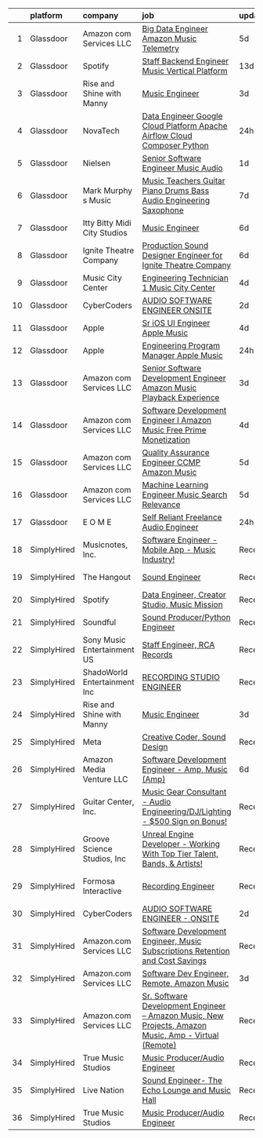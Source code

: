 

|    | platform    | company                      | job                                                                                                                                                                                                                                                                                                                                                                                                                                                                                                                                                                                                                                                                                                                                                                                                                                                                                                                                                                                                                                                                                                                                                                                                                                                                                                                                                                       | update_time   | location            |
|---:|:------------|:-----------------------------|:--------------------------------------------------------------------------------------------------------------------------------------------------------------------------------------------------------------------------------------------------------------------------------------------------------------------------------------------------------------------------------------------------------------------------------------------------------------------------------------------------------------------------------------------------------------------------------------------------------------------------------------------------------------------------------------------------------------------------------------------------------------------------------------------------------------------------------------------------------------------------------------------------------------------------------------------------------------------------------------------------------------------------------------------------------------------------------------------------------------------------------------------------------------------------------------------------------------------------------------------------------------------------------------------------------------------------------------------------------------------------|:--------------|:--------------------|
|  1 | Glassdoor   | Amazon com Services LLC      | [Big Data Engineer  Amazon Music  Telemetry](https://www.glassdoor.com/partner/jobListing.htm?pos=109&ao=1136043&s=58&guid=000001823e728a45aa6573451ae9d09f&src=GD_JOB_AD&t=SR&vt=w&cs=1_fd13f2c4&cb=1658905070385&jobListingId=1008019328443&jrtk=3-0-1g8v752jckhr7801-1g8v752jrii18800-760a9e5f3f3a1036-)                                                                                                                                                                                                                                                                                                                                                                                                                                                                                                                                                                                                                                                                                                                                                                                                                                                                                                                                                                                                                                                               | 5d            | San Francisco, CA   |
|  2 | Glassdoor   | Spotify                      | [Staff Backend Engineer  Music Vertical Platform](https://www.glassdoor.com/partner/jobListing.htm?pos=111&ao=1136043&s=58&guid=000001823e728a45aa6573451ae9d09f&src=GD_JOB_AD&t=SR&vt=w&cs=1_158c2e8b&cb=1658905070385&jobListingId=1008003640301&jrtk=3-0-1g8v752jckhr7801-1g8v752jrii18800-06e951c00ee5ecfc-)                                                                                                                                                                                                                                                                                                                                                                                                                                                                                                                                                                                                                                                                                                                                                                                                                                                                                                                                                                                                                                                          | 13d           | New York, NY        |
|  3 | Glassdoor   | Rise and Shine with Manny    | [Music Engineer](https://www.glassdoor.com/partner/jobListing.htm?pos=101&ao=1110586&s=58&guid=000001823e728a45aa6573451ae9d09f&src=GD_JOB_AD&t=SR&vt=w&ea=1&cs=1_2c55110f&cb=1658905070384&jobListingId=1008024935557&cpc=2F9DD8B511C89582&jrtk=3-0-1g8v752jckhr7801-1g8v752jrii18800-7969abbaad5e119b--6NYlbfkN0DwDTMwIWFvcqyhDOox7GpvKG7FakCybxOqgTfDNvNVVkhd9bTlCJJG1E5Ki6DCdwhLwwcZl8mEaEVhZB8IUTE7ft3ao0eFkxgS-yyYpd-xfzcW2OjlKoLbwjKx3I4ChDVC0mrbdnDi23Zfhfdy34WdSaoJPmMvGWhiEn9r7JjVPkQv5WjuCKTh78W5KBrwGiwgLB-E9-VTbpZX1DfmrL1fk0R8jd7lDGcKHQK0ABpl5zT-i0apnCWdC8AWBoBM21L5zj8Ka7ec9D8qdjgU9cM5assbAzdJ5vG3DTiHISwUyQ_PNSgr2FKa6UdjVfFSDqpmJmGYEeSk4SlU57byajsB-L3YZINfBBuMHUlI_b3ojtjmogjIb9Z00qtmuotiiMOd5KXU0tXT1zz5EruTuU2qTrZGK3m24qAnGJH6xbppZXFd6XqZRjzhD-yPvY96jniIWPRZDplk-PDcXpUt8s6XfA8tOwU1Q8LZLCe_eQ5hKzroOxEGoHvhKZsJGcAgejmSIzklnATm3w%3D%3D)                                                                                                                                                                                                                                                                                                                                                                                                                                                                                                     | 3d            | McAllen, TX         |
|  4 | Glassdoor   | NovaTech                     | [Data Engineer Google Cloud Platform  Apache Airflow  Cloud Composer  Python](https://www.glassdoor.com/partner/jobListing.htm?pos=106&ao=1136043&s=58&guid=000001823e728a45aa6573451ae9d09f&src=GD_JOB_AD&t=SR&vt=w&ea=1&cs=1_36889618&cb=1658905070385&jobListingId=1008030637643&jrtk=3-0-1g8v752jckhr7801-1g8v752jrii18800-ed650f6bbf2cf5f6-)                                                                                                                                                                                                                                                                                                                                                                                                                                                                                                                                                                                                                                                                                                                                                                                                                                                                                                                                                                                                                         | 24h           | Remote              |
|  5 | Glassdoor   | Nielsen                      | [Senior Software Engineer  Music   Audio](https://www.glassdoor.com/partner/jobListing.htm?pos=108&ao=1136043&s=58&guid=000001823e728a45aa6573451ae9d09f&src=GD_JOB_AD&t=SR&vt=w&cs=1_080b1d63&cb=1658905070385&jobListingId=1008029553879&jrtk=3-0-1g8v752jckhr7801-1g8v752jrii18800-9f06dd9f8afff20d-)                                                                                                                                                                                                                                                                                                                                                                                                                                                                                                                                                                                                                                                                                                                                                                                                                                                                                                                                                                                                                                                                  | 1d            | Emeryville, CA      |
|  6 | Glassdoor   | Mark Murphy s Music          | [Music Teachers  Guitar Piano Drums Bass Audio Engineering Saxophone](https://www.glassdoor.com/partner/jobListing.htm?pos=116&ao=1136043&s=58&guid=000001823e728a45aa6573451ae9d09f&src=GD_JOB_AD&t=SR&vt=w&ea=1&cs=1_02e0335f&cb=1658905070386&jobListingId=1008014213825&jrtk=3-0-1g8v752jckhr7801-1g8v752jrii18800-ced0c30461d2bcc5-)                                                                                                                                                                                                                                                                                                                                                                                                                                                                                                                                                                                                                                                                                                                                                                                                                                                                                                                                                                                                                                 | 7d            | South Orange, NJ    |
|  7 | Glassdoor   | Itty Bitty Midi City Studios | [Music Engineer](https://www.glassdoor.com/partner/jobListing.htm?pos=105&ao=1136043&s=58&guid=000001823e728a45aa6573451ae9d09f&src=GD_JOB_AD&t=SR&vt=w&ea=1&cs=1_cbe24d56&cb=1658905070385&jobListingId=1008018272184&jrtk=3-0-1g8v752jckhr7801-1g8v752jrii18800-1e408e6168bff345-)                                                                                                                                                                                                                                                                                                                                                                                                                                                                                                                                                                                                                                                                                                                                                                                                                                                                                                                                                                                                                                                                                      | 6d            | Riverton, NJ        |
|  8 | Glassdoor   | Ignite Theatre Company       | [Production Sound Designer   Engineer for Ignite Theatre Company](https://www.glassdoor.com/partner/jobListing.htm?pos=112&ao=1136043&s=58&guid=000001823e728a45aa6573451ae9d09f&src=GD_JOB_AD&t=SR&vt=w&ea=1&cs=1_e22b05ad&cb=1658905070385&jobListingId=1008018312130&jrtk=3-0-1g8v752jckhr7801-1g8v752jrii18800-21ee75caf62bbc12-)                                                                                                                                                                                                                                                                                                                                                                                                                                                                                                                                                                                                                                                                                                                                                                                                                                                                                                                                                                                                                                     | 6d            | Saint Louis, MO     |
|  9 | Glassdoor   | Music City Center            | [Engineering Technician 1   Music City Center](https://www.glassdoor.com/partner/jobListing.htm?pos=117&ao=1136043&s=58&guid=000001823e728a45aa6573451ae9d09f&src=GD_JOB_AD&t=SR&vt=w&ea=1&cs=1_d42e8a8c&cb=1658905070386&jobListingId=1008022851673&jrtk=3-0-1g8v752jckhr7801-1g8v752jrii18800-dcc32c9c184252c1-)                                                                                                                                                                                                                                                                                                                                                                                                                                                                                                                                                                                                                                                                                                                                                                                                                                                                                                                                                                                                                                                        | 4d            | Nashville, TN       |
| 10 | Glassdoor   | CyberCoders                  | [AUDIO SOFTWARE ENGINEER   ONSITE](https://www.glassdoor.com/partner/jobListing.htm?pos=104&ao=1110586&s=58&guid=000001823e728a45aa6573451ae9d09f&src=GD_JOB_AD&t=SR&vt=w&ea=1&cs=1_28a12538&cb=1658905070385&jobListingId=1008025415201&cpc=9908D8D4413DBB8A&jrtk=3-0-1g8v752jckhr7801-1g8v752jrii18800-3bd16286be0991e9--6NYlbfkN0CpFJQzrgRR8WqXWK1qKKEqALWJw739KlKqr2H-MSI4eoBlI4EFrmor2FYZMP3muM1jAE7yYqBMhYdFXvXCy_BVIV-ojIczkDvGmxEd1bzLkaCTOwAcx95WftiXyUBtt9ZJ7NIXQRdj_sJwyWhgzrQ5fMfDCSyCSmRcSixAN4OjYZ6Jfr7jwL1R4WTrXaRvTXvOlGvR7ERO4bjSgoiw-xdmMeerOcL0PDGgckE8Qni8At5PmnUZ7JR6hzmGXQIILjudBY_-yM6Vwpa3zriIX9qVhXVhcPaJ5jD_fPyhJxCRJL_BR95zmyXIChnlikdUlql_UNNPm47Wu9BCi1BR6seRY1519NlFL2agLeolhwK30uCbniiYuxRr9eNtnzm__7lqvLizct527o8gZC026IhBnZX7xH78zauDudehp6PdMVxHITxAiwmigYtjPnnFzKtaSpVwBFjaHh0lOwXqxItJoaehvpVX9_zf1Nk3gHnCZaQcviCPj1wHCbwK3gyFyEMl78LN-mHTfQ3L1qB8Mb7ZldU0OBaLV1vwNkOUpvqpCTpzUoGDSsYoZGJaFoXdM_F2iedy5ZGIb7_VXM0POsqkpiTM8eDGeGzv0T-skycftuMrIKPv6VSPCWCC6YuFtwkfmj83WH8OaLC2cXXXsKr1GCRxsJkPBX9B2mCbCEPtZr3aq1C8ISLv9HO34jh83R4M3MuuKNktLumEVFI5s89QackqI544AcvnkPpq8OaMh22WtWtCFqkTQurZvDVwLakB7g4yUC4NrCSWniuP9iffEIdndqryZ9q2drPaKuRMTP6oDPnLVkr7C30FlNJ96-bIoVqk5QfD1WhDFQ5ZNGe8upWtaBy0D3ry8MrGKCHIuEt8e6qEcCOlR0ZrjLqHw3RfG1yDZ98DCaQJO7FRuMl1t4-UCFho34o3sf9HSRd-TYVMo-n4MSMv9RHzR0Q1BGAJRPvs9XQFbcTpmpsGwOqMJe8JQ4MTfvU%3D) | 2d            | San Jose, CA        |
| 11 | Glassdoor   | Apple                        | [Sr  iOS UI Engineer Apple Music](https://www.glassdoor.com/partner/jobListing.htm?pos=103&ao=1110586&s=58&guid=000001823e728a45aa6573451ae9d09f&src=GD_JOB_AD&t=SR&vt=w&cs=1_cd271353&cb=1658905070384&jobListingId=1008022113414&cpc=C4A69CCDBB3B9599&jrtk=3-0-1g8v752jckhr7801-1g8v752jrii18800-099baf42b9eafa47--6NYlbfkN0BvKrLyj5gPmtZO9T8euul8TCxuuKNOtzRJOomxnwSEodTz2Bc-sPZl1dBMH13w-jPKZvEUSfhpindl44lJg9ANBz-lVJwvEOHC-mTwCkUqsaqe0LusnXov8PBUNNnsgt2AX2Ly9neLRrQzLQRZz9vOhotSOMC_Zw1R27wVVFBpfiqSIVpT2cnOhJSpHzEky976ZlG7A1fvCsxW3IjnF5jxvqls8_1ehVCoY8U9nzBlRhfBDrrJnf3NDdTakQvmG2ID4hAJWKJ3bjUtvEGkYi9VysEzdYNw3GmR4ajp7BheCaTCXAU_wGHeHYY285r7bwMJXZa5EbBNufeY00X7YqPgqi33nSOkMoapP6KNhidhZ7cvCAE40hhnb538Ko8lQqYRwT5ZHlaxbxm3BBQO-JihMEsQE-T9JXeYJCmg3GM0cO3Jq9JHxdAj83jweXq6WPqTiAtDU4C59h4mcq6joyHpw3lKhhibZbRNJQCDuQUDixEGK-G4-I9b4ovGmk-Z2ePotdDmbv-WUYD2v5SUWpnYzHqLT3z8Wc9rtbGGEi6y4vv-XOC9LxfxGTEMH_XKR9X4RKjc4DXLVvmg1CYc3vFfEXYopTMpF7T4A1hRq7mPO-CIEB_KaNE0uCGn-zhqqAgQHUIM31XRoRFPW8oYw35zVY0Qbju3qgG3wtU4UDu42YEZqcFX5Odzj-pNtprIChsld4z3gIzVnxhXByY6xjIiaeuJt8CJ3yaOk9fOqF2-Pfcq_kkXCJkL1TZKT-qMObFpUCxTvNxT0_0Kc1Cq1G8UL4dZPSYuwkKx0w0W_n5vJaEfUhH2arm_-L9Z6PMarmaXYKlOk4wYjqVLZo9QKYauRC-kQnpCToxzM5ajfSQ9KWt0yZkXqTSbklY_mozln5pgXDn-76Qd57bXfE9CTvSTtwcFl_9qaMSKlaiD6T1env73MDp4sXJGuLIYJaj7z72ZknW8ER7FQg%3D%3D)                         | 4d            | Seattle, WA         |
| 12 | Glassdoor   | Apple                        | [Engineering Program Manager   Apple Music](https://www.glassdoor.com/partner/jobListing.htm?pos=102&ao=1110586&s=58&guid=000001823e728a45aa6573451ae9d09f&src=GD_JOB_AD&t=SR&vt=w&cs=1_a190100b&cb=1658905070384&jobListingId=1008030311979&cpc=8795CF9063CD573D&jrtk=3-0-1g8v752jckhr7801-1g8v752jrii18800-85cef776cf358dcf--6NYlbfkN0BvKrLyj5gPmtZO9T8euul8TCxuuKNOtzRJOomxnwSEodTz2Bc-sPZlFpP0h5lDivpXCHGzP9feHp36xzq8NEHSskOaI0J1ZieXzTrDf4Dd8gslN0xxXwxtQIgCho7M7YtLN3C7mGyXNe3ojva2HBViw2u24k8JPr84TPNYrPM156Kz-EeoXM07zcetZ3xF3YilYYaNoBzGDJQIWX7wGVmAeQoeDs1i1GqHUhvKBquWt93gKbU6kTv9y7dQcpBfvJ_Pric5rLCUFDRuEHtel6jyaLWvDZbHxODTLrXf3r4Ut8zJcnEqWX57RiQbUPsRgZ3AsBDJhTwf_iL4KFNPtJVz7cOIUdM5Px69yNWbVsslMsrko-itMbJFWIvABPkct74wPy_X62F6cubx6oAB1tUfkXvTmLLjMGR8zr-5z06H3wbXrdTU92NjTXNmAfKZ9tHZFng88Np9yk9CirQTM0pdVvOmU8H4LanpSPRWOvbXwi_mZuZmTvhRUeb4YeI8V7jrsgA3l0QLnY8YCUv5JR_Fsl1nPxGIOfjgdttiJDZF1bmpmz0LDzWoeTUqdcHZSk2c2KImbU6FBmImtt8Hzatbgp0ySt4x1vWGqFxqC2W7tSXXUgPKYYQsssU24SQyx1hXgty-M_angCtqSt4C65DqTraxT6X4VtC4j94__34Q-X38MhY3gaCbeL0YbBBWYlZ48orG4BG2hgn-c2pEUybYDz_hnrcfy-joh2rJnHFbscUICMaOHMDRWX3yt44qtEqiiWKbShSi7NbGBR3H4I-_sY553dWcaigAN1MIYp2XZ0KYB7E70-Nqgp_Tz6p8HUvGPbQcbZ49-OuPHnaUKxr0v7uWu4bxs9n3K65ht-3k0wYmSAbGsE5Ij9OaK1Ho-58RiNYRmZuvwuLGFwWoXEg0oXS_cmHkYSvgtv3KMIVKBLhnbXLqikvVCJVrFN9Ej1Ut-U5C1tLFibj_GR5dRZK6)           | 24h           | New York, NY        |
| 13 | Glassdoor   | Amazon com Services LLC      | [Senior Software Development Engineer  Amazon Music  Playback Experience](https://www.glassdoor.com/partner/jobListing.htm?pos=113&ao=1136043&s=58&guid=000001823e728a45aa6573451ae9d09f&src=GD_JOB_AD&t=SR&vt=w&cs=1_9112ccde&cb=1658905070385&jobListingId=1008024218580&jrtk=3-0-1g8v752jckhr7801-1g8v752jrii18800-c77da0e946ab7fbb-)                                                                                                                                                                                                                                                                                                                                                                                                                                                                                                                                                                                                                                                                                                                                                                                                                                                                                                                                                                                                                                  | 3d            | San Francisco, CA   |
| 14 | Glassdoor   | Amazon com Services LLC      | [Software Development Engineer I  Amazon Music Free   Prime Monetization](https://www.glassdoor.com/partner/jobListing.htm?pos=110&ao=1136043&s=58&guid=000001823e728a45aa6573451ae9d09f&src=GD_JOB_AD&t=SR&vt=w&cs=1_f029e8d3&cb=1658905070385&jobListingId=1008023508726&jrtk=3-0-1g8v752jckhr7801-1g8v752jrii18800-160114cbca1f2e75-)                                                                                                                                                                                                                                                                                                                                                                                                                                                                                                                                                                                                                                                                                                                                                                                                                                                                                                                                                                                                                                  | 4d            | San Francisco, CA   |
| 15 | Glassdoor   | Amazon com Services LLC      | [Quality Assurance Engineer  CCMP  Amazon Music](https://www.glassdoor.com/partner/jobListing.htm?pos=114&ao=1136043&s=58&guid=000001823e728a45aa6573451ae9d09f&src=GD_JOB_AD&t=SR&vt=w&cs=1_7e5174f6&cb=1658905070385&jobListingId=1008019319411&jrtk=3-0-1g8v752jckhr7801-1g8v752jrii18800-afa7d164950bd01d-)                                                                                                                                                                                                                                                                                                                                                                                                                                                                                                                                                                                                                                                                                                                                                                                                                                                                                                                                                                                                                                                           | 5d            | Sunnyvale, CA       |
| 16 | Glassdoor   | Amazon com Services LLC      | [Machine Learning Engineer  Music  Search Relevance](https://www.glassdoor.com/partner/jobListing.htm?pos=107&ao=1136043&s=58&guid=000001823e728a45aa6573451ae9d09f&src=GD_JOB_AD&t=SR&vt=w&cs=1_165462e7&cb=1658905070385&jobListingId=1008019330618&jrtk=3-0-1g8v752jckhr7801-1g8v752jrii18800-a730bb850a869808-)                                                                                                                                                                                                                                                                                                                                                                                                                                                                                                                                                                                                                                                                                                                                                                                                                                                                                                                                                                                                                                                       | 5d            | San Francisco, CA   |
| 17 | Glassdoor   | E O M E                      | [Self Reliant Freelance Audio Engineer](https://www.glassdoor.com/partner/jobListing.htm?pos=115&ao=1136043&s=58&guid=000001823e728a45aa6573451ae9d09f&src=GD_JOB_AD&t=SR&vt=w&ea=1&cs=1_2e9a75de&cb=1658905070385&jobListingId=1008030927454&jrtk=3-0-1g8v752jckhr7801-1g8v752jrii18800-e2b53870cd1e58f7-)                                                                                                                                                                                                                                                                                                                                                                                                                                                                                                                                                                                                                                                                                                                                                                                                                                                                                                                                                                                                                                                               | 24h           | Brooklyn, NY        |
| 18 | SimplyHired | Musicnotes, Inc.             | [Software Engineer - Mobile App - Music Industry!](https://www.simplyhired.com/job/DQw8DzgsKmloXWUurzFo8m0y-u3GH5PfXzlyLSB3TJzuHx4lBxpAfg?q=music+engineer)                                                                                                                                                                                                                                                                                                                                                                                                                                                                                                                                                                                                                                                                                                                                                                                                                                                                                                                                                                                                                                                                                                                                                                                                               | Recently      | Madison, WI         |
| 19 | SimplyHired | The Hangout                  | [Sound Engineer](https://www.simplyhired.com/job/pPtma4KfpJL8yv0IV160PCctZ7zJieTNPnwDrISJ5-REzhgDQyRTVw?q=music+engineer)                                                                                                                                                                                                                                                                                                                                                                                                                                                                                                                                                                                                                                                                                                                                                                                                                                                                                                                                                                                                                                                                                                                                                                                                                                                 | Recently      | Myrtle Beach, SC    |
| 20 | SimplyHired | Spotify                      | [Data Engineer, Creator Studio, Music Mission](https://www.simplyhired.com/job/gx6_0Pe4pjCb2iMDm-oEabY8egsyZ1Ii5bgjJRk6_cKJ1o2Hf2rTOA?q=music+engineer)                                                                                                                                                                                                                                                                                                                                                                                                                                                                                                                                                                                                                                                                                                                                                                                                                                                                                                                                                                                                                                                                                                                                                                                                                   | Recently      | New York, NY        |
| 21 | SimplyHired | Soundful                     | [Sound Producer/Python Engineer](https://www.simplyhired.com/job/fKwTfqRWVzhZJJT6yoybTUB5_pL76wxlddnu6kqy2_naoU7JVaHVBQ?q=music+engineer)                                                                                                                                                                                                                                                                                                                                                                                                                                                                                                                                                                                                                                                                                                                                                                                                                                                                                                                                                                                                                                                                                                                                                                                                                                 | Recently      | Remote              |
| 22 | SimplyHired | Sony Music Entertainment US  | [Staff Engineer, RCA Records](https://www.simplyhired.com/job/dwkMmDXnT1hAmYDd9mYCsbJlC48Fo9KuuDMR62WYReptlyXKnOCFWQ?q=music+engineer)                                                                                                                                                                                                                                                                                                                                                                                                                                                                                                                                                                                                                                                                                                                                                                                                                                                                                                                                                                                                                                                                                                                                                                                                                                    | Recently      | Los Angeles, CA     |
| 23 | SimplyHired | ShadoWorld Entertainment Inc | [RECORDING STUDIO ENGINEER](https://www.simplyhired.com/job/GwCuzAE1Z75JKGOc64ylj3GPMzBTziX1HpRLOs1Ry1SWuirAjqBXVA?q=music+engineer)                                                                                                                                                                                                                                                                                                                                                                                                                                                                                                                                                                                                                                                                                                                                                                                                                                                                                                                                                                                                                                                                                                                                                                                                                                      | Recently      | Los Angeles, CA     |
| 24 | SimplyHired | Rise and Shine with Manny    | [Music Engineer](https://www.simplyhired.com/job/fAvmSbF5ztttx11D3hBpENjUOKqrfi-uhfuAio1Ywpm1s6BK1t2KDg?q=music+engineer)                                                                                                                                                                                                                                                                                                                                                                                                                                                                                                                                                                                                                                                                                                                                                                                                                                                                                                                                                                                                                                                                                                                                                                                                                                                 | 3d            | McAllen, TX         |
| 25 | SimplyHired | Meta                         | [Creative Coder, Sound Design](https://www.simplyhired.com/job/n2_aAa79zz0NtsdWJigL3Knz716MJWRolWS8tBw6yovOF3e-t9vjmg?q=music+engineer)                                                                                                                                                                                                                                                                                                                                                                                                                                                                                                                                                                                                                                                                                                                                                                                                                                                                                                                                                                                                                                                                                                                                                                                                                                   | Recently      | Remote              |
| 26 | SimplyHired | Amazon Media Venture LLC     | [Software Development Engineer - Amp, Music (Amp)](https://www.simplyhired.com/job/DJ-zd21g1ZA4j3r67ZpgqQXlrRbnB0wPVA-cmgaGC6xFXKVGqnHLXA?q=music+engineer)                                                                                                                                                                                                                                                                                                                                                                                                                                                                                                                                                                                                                                                                                                                                                                                                                                                                                                                                                                                                                                                                                                                                                                                                               | 6d            | United States       |
| 27 | SimplyHired | Guitar Center, Inc.          | [Music Gear Consultant - Audio Engineering/DJ/Lighting - $500 Sign on Bonus!](https://www.simplyhired.com/job/A1q2-hoFBf33n2hzvrtqJdUCpA-f5UgA83I6sNug1CkHmCGdLFdqzA?q=music+engineer)                                                                                                                                                                                                                                                                                                                                                                                                                                                                                                                                                                                                                                                                                                                                                                                                                                                                                                                                                                                                                                                                                                                                                                                    | Recently      | Nashville, TN       |
| 28 | SimplyHired | Groove Science Studios, Inc  | [Unreal Engine Developer - Working With Top Tier Talent, Bands, & Artists!](https://www.simplyhired.com/job/tMUv0bhv1WXQseALxCUyt4HnppYbuHAxKhmBeo43qD4xlbIyIH-L1Q?q=music+engineer)                                                                                                                                                                                                                                                                                                                                                                                                                                                                                                                                                                                                                                                                                                                                                                                                                                                                                                                                                                                                                                                                                                                                                                                      | Recently      | Remote              |
| 29 | SimplyHired | Formosa Interactive          | [Recording Engineer](https://www.simplyhired.com/job/29sDM0Sr9JlQYH7solN3F74VDbJwVqpkxGxp49jc-twKzjzyunLXRQ?q=music+engineer)                                                                                                                                                                                                                                                                                                                                                                                                                                                                                                                                                                                                                                                                                                                                                                                                                                                                                                                                                                                                                                                                                                                                                                                                                                             | Recently      | Los Angeles, CA     |
| 30 | SimplyHired | CyberCoders                  | [AUDIO SOFTWARE ENGINEER - ONSITE](https://www.simplyhired.com/job/ozURCSQMPXuBoKpd3Z16RFpvhAneRVkaQ3_pVWMvlGgUW7RE9IDnpg?q=music+engineer)                                                                                                                                                                                                                                                                                                                                                                                                                                                                                                                                                                                                                                                                                                                                                                                                                                                                                                                                                                                                                                                                                                                                                                                                                               | 2d            | San Jose, CA        |
| 31 | SimplyHired | Amazon.com Services LLC      | [Software Development Engineer, Music Subscriptions Retention and Cost Savings](https://www.simplyhired.com/job/9h38VFyEI3JMLD0H4nqsw3pBt5h-TAtcRvMyq9CZsM-Hang_JRILeQ?q=music+engineer)                                                                                                                                                                                                                                                                                                                                                                                                                                                                                                                                                                                                                                                                                                                                                                                                                                                                                                                                                                                                                                                                                                                                                                                  | Recently      | Remote +2 locations |
| 32 | SimplyHired | Amazon.com Services LLC      | [Software Dev Engineer, Remote, Amazon Music](https://www.simplyhired.com/job/fv1Jkhm-7Q9Y6Y72X8w4OEhPK9EikT2ojLeD05ZDq4MN3uzS4Nn5hw?q=music+engineer)                                                                                                                                                                                                                                                                                                                                                                                                                                                                                                                                                                                                                                                                                                                                                                                                                                                                                                                                                                                                                                                                                                                                                                                                                    | 3d            | Remote              |
| 33 | SimplyHired | Amazon.com Services LLC      | [Sr. Software Development Engineer – Amazon Music, New Projects, Amazon Music, Amp - Virtual (Remote)](https://www.simplyhired.com/job/gD9GQgVAX8y9kBLbryGE_SpH7tKlmuXIKUhoDVYjw3oCtOm4MdBhMA?q=music+engineer)                                                                                                                                                                                                                                                                                                                                                                                                                                                                                                                                                                                                                                                                                                                                                                                                                                                                                                                                                                                                                                                                                                                                                           | Recently      | United States       |
| 34 | SimplyHired | True Music Studios           | [Music Producer/Audio Engineer](https://www.simplyhired.com/job/6Ue9ErnKmIN0CiGc6YNknqnXfYGF8umQarjiJIWuUQugqNcwh7iIIA?q=music+engineer)                                                                                                                                                                                                                                                                                                                                                                                                                                                                                                                                                                                                                                                                                                                                                                                                                                                                                                                                                                                                                                                                                                                                                                                                                                  | Recently      | Smithfield, RI      |
| 35 | SimplyHired | Live Nation                  | [Sound Engineer- The Echo Lounge and Music Hall](https://www.simplyhired.com/job/4aHMpH9Tdxny6hJqe1DIX5BcgcP9q1Yp7HlRyzGMGfUEv_nUu_PULg?q=music+engineer)                                                                                                                                                                                                                                                                                                                                                                                                                                                                                                                                                                                                                                                                                                                                                                                                                                                                                                                                                                                                                                                                                                                                                                                                                 | Recently      | Dallas, TX          |
| 36 | SimplyHired | True Music Studios           | [Music Producer/Audio Engineer](https://www.simplyhired.com/job/6Ue9ErnKmIN0CiGc6YNknqnXfYGF8umQarjiJIWuUQugqNcwh7iIIA?q=music+engineer)                                                                                                                                                                                                                                                                                                                                                                                                                                                                                                                                                                                                                                                                                                                                                                                                                                                                                                                                                                                                                                                                                                                                                                                                                                  | Recently      | Smithfield, RI      |
